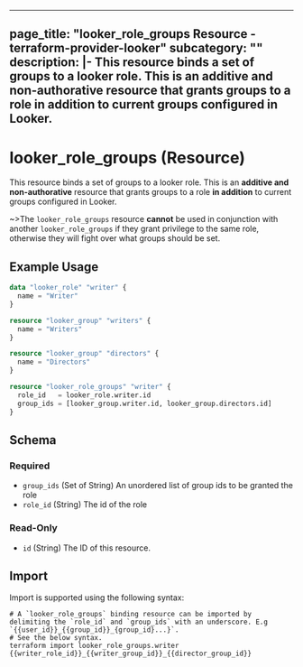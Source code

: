 
---
page_title: "looker_role_groups Resource - terraform-provider-looker"
subcategory: ""
description: |-
  This resource binds a set of groups to a looker role. This is an additive and non-authorative resource that grants groups to a role in addition to current groups configured in Looker.
---

# looker_role_groups (Resource)

This resource binds a set of groups to a looker role.  This is an **additive and non-authorative** resource that grants groups to a role **in addition** to current groups configured in Looker.

~>The `looker_role_groups` resource **cannot** be used in conjunction with another `looker_role_groups` if they grant privilege to the same role, otherwise they will fight over what groups should be set.

## Example Usage

```terraform
data "looker_role" "writer" {
  name = "Writer"
}

resource "looker_group" "writers" {
  name = "Writers"
}

resource "looker_group" "directors" {
  name = "Directors"
}

resource "looker_role_groups" "writer" {
  role_id   = looker_role.writer.id
  group_ids = [looker_group.writer.id, looker_group.directors.id]
}
```

<!-- schema generated by tfplugindocs -->
## Schema

### Required

- `group_ids` (Set of String) An unordered list of group ids to be granted the role
- `role_id` (String) The id of the role

### Read-Only

- `id` (String) The ID of this resource.

## Import

Import is supported using the following syntax:

```shell
# A `looker_role_groups` binding resource can be imported by delimiting the `role_id` and `group_ids` with an underscore. E.g `{{user_id}}_{{group_id}}_{group_id}...}`. 
# See the below syntax. 
terraform import looker_role_groups.writer {{writer_role_id}}_{{writer_group_id}}_{{director_group_id}}
```
